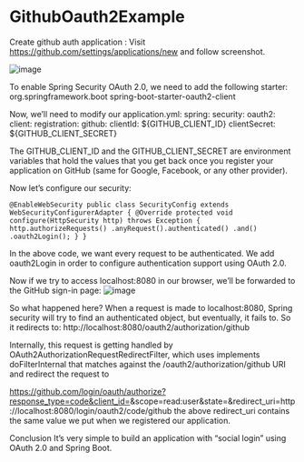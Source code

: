 # GithubOauth2Example

Create github auth application : Visit https://github.com/settings/applications/new and follow screenshot.

![image](https://user-images.githubusercontent.com/25124224/114698548-da3d9680-9d3c-11eb-95c8-638f55e6f521.png)


To enable Spring Security OAuth 2.0, we need to add the following starter:
        <dependency>
            <groupId>org.springframework.boot</groupId>
            <artifactId>spring-boot-starter-oauth2-client</artifactId>
        </dependency>
        


Now, we’ll need to modify our application.yml:
spring:
  security:
   oauth2:
     client:
       registration:
         github:
           clientId: ${GITHUB_CLIENT_ID}
           clientSecret: ${GITHUB_CLIENT_SECRET}
           

The GITHUB_CLIENT_ID and the GITHUB_CLIENT_SECRET are environment variables that hold the values that you get back once you register your application on GitHub (same for Google, Facebook, or any other provider).


Now let’s configure our security:

`@EnableWebSecurity
public class SecurityConfig extends WebSecurityConfigurerAdapter {
    @Override
    protected void configure(HttpSecurity http) throws Exception {
        http.authorizeRequests()
            .anyRequest().authenticated()
            .and()
            .oauth2Login();
    }
}`

In the above code, we want every request to be authenticated. We add oauth2Login in order to configure authentication support using OAuth 2.0.

Now if we try to access localhost:8080 in our browser, we’ll be forwarded to the GitHub sign-in page:
![image](https://user-images.githubusercontent.com/25124224/114699647-33f29080-9d3e-11eb-8681-c84fbdac33f0.png)

So what happened here?
When a request is made to localhost:8080, Spring security will try to find an authenticated object, but eventually, it fails to. So it redirects to:
http://localhost:8080/oauth2/authorization/github

Internally, this request is getting handled by OAuth2AuthorizationRequestRedirectFilter, which uses implements doFilterInternal that matches against the /oauth2/authorization/github URI and redirect the request to

https://github.com/login/oauth/authorize?response_type=code&client_id=<clientId>&scope=read:user&state=<state>&redirect_uri=http://localhost:8080/login/oauth2/code/github
the above redirect_uri contains the same value we put when we registered our application.
  
  
Conclusion
It’s very simple to build an application with “social login” using OAuth 2.0 and Spring Boot.
